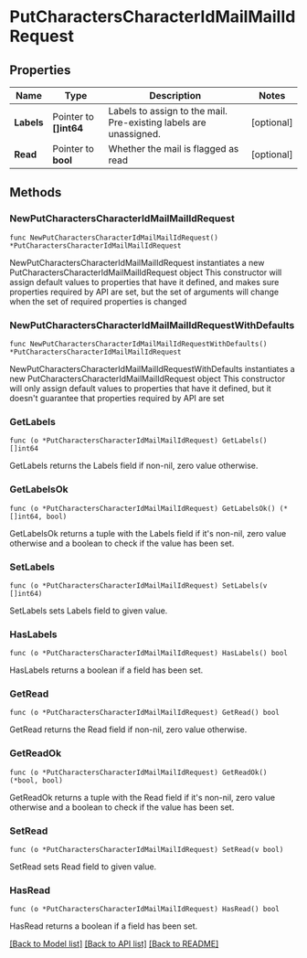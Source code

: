 # PutCharactersCharacterIdMailMailIdRequest

## Properties

Name | Type | Description | Notes
------------ | ------------- | ------------- | -------------
**Labels** | Pointer to **[]int64** | Labels to assign to the mail. Pre-existing labels are unassigned. | [optional] 
**Read** | Pointer to **bool** | Whether the mail is flagged as read | [optional] 

## Methods

### NewPutCharactersCharacterIdMailMailIdRequest

`func NewPutCharactersCharacterIdMailMailIdRequest() *PutCharactersCharacterIdMailMailIdRequest`

NewPutCharactersCharacterIdMailMailIdRequest instantiates a new PutCharactersCharacterIdMailMailIdRequest object
This constructor will assign default values to properties that have it defined,
and makes sure properties required by API are set, but the set of arguments
will change when the set of required properties is changed

### NewPutCharactersCharacterIdMailMailIdRequestWithDefaults

`func NewPutCharactersCharacterIdMailMailIdRequestWithDefaults() *PutCharactersCharacterIdMailMailIdRequest`

NewPutCharactersCharacterIdMailMailIdRequestWithDefaults instantiates a new PutCharactersCharacterIdMailMailIdRequest object
This constructor will only assign default values to properties that have it defined,
but it doesn't guarantee that properties required by API are set

### GetLabels

`func (o *PutCharactersCharacterIdMailMailIdRequest) GetLabels() []int64`

GetLabels returns the Labels field if non-nil, zero value otherwise.

### GetLabelsOk

`func (o *PutCharactersCharacterIdMailMailIdRequest) GetLabelsOk() (*[]int64, bool)`

GetLabelsOk returns a tuple with the Labels field if it's non-nil, zero value otherwise
and a boolean to check if the value has been set.

### SetLabels

`func (o *PutCharactersCharacterIdMailMailIdRequest) SetLabels(v []int64)`

SetLabels sets Labels field to given value.

### HasLabels

`func (o *PutCharactersCharacterIdMailMailIdRequest) HasLabels() bool`

HasLabels returns a boolean if a field has been set.

### GetRead

`func (o *PutCharactersCharacterIdMailMailIdRequest) GetRead() bool`

GetRead returns the Read field if non-nil, zero value otherwise.

### GetReadOk

`func (o *PutCharactersCharacterIdMailMailIdRequest) GetReadOk() (*bool, bool)`

GetReadOk returns a tuple with the Read field if it's non-nil, zero value otherwise
and a boolean to check if the value has been set.

### SetRead

`func (o *PutCharactersCharacterIdMailMailIdRequest) SetRead(v bool)`

SetRead sets Read field to given value.

### HasRead

`func (o *PutCharactersCharacterIdMailMailIdRequest) HasRead() bool`

HasRead returns a boolean if a field has been set.


[[Back to Model list]](../README.md#documentation-for-models) [[Back to API list]](../README.md#documentation-for-api-endpoints) [[Back to README]](../README.md)


